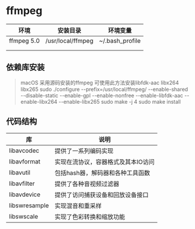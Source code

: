 # ffmpeg

| 环境       | 安装目录          | 环境变量        |
| ---------- | ----------------- | --------------- |
| ffmpeg 5.0 | /usr/local/ffmpeg | ~/.bash_profile |
|            |                   |                 |
|            |                   |                 |

## 依赖库安装

>macOS 采用源码安装的ffmpeg 可使用此方法安装libfdk-aac libx264 libx265
>sudo ./configure --prefix=/usr/local/ffmpeg/ --enable-shared --disable-static --enable-gpl --enable-nonfree --enable-libfdk-aac --enable-libx264 --enable-libx265
>sudo make -j 4
>sudo make install

##  代码结构

| 库            | 说明                               |
| ------------- | ---------------------------------- |
| libavcodec    | 提供了一系列编码实现               |
| libavformat   | 实现在流协议，容器格式及其本IO访问 |
| libavutil     | 包括hash器，解码器和各种工具函数   |
| libavfilter   | 提供了各种音视频过滤器             |
| libavdevice   | 提供了访问捕获设备和回放设备接口   |
| libswresample | 实现混音和重采样                   |
| libswscale    | 实现了色彩转换和缩放功能           |

